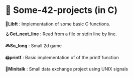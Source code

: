 # 📜 Some-42-projects (in C)

📙**Libft** : Implementation of some basic C functions.  
  
🪝**Get_next_line** : Read from a file or stdin line by line.
  
🎮**So_long** : Small 2d game  
  
🖨️**printf** : Basic implementation of of the printf function  
  
📡**Minitalk** : Small data exchange project using UNIX signals
